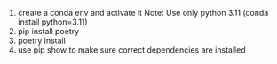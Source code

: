 1. create a conda env and activate it
Note: Use only python 3.11 (conda install python=3.11)
2. pip install poetry
3. poetry install    
4. use pip show to make sure correct dependencies are installed
